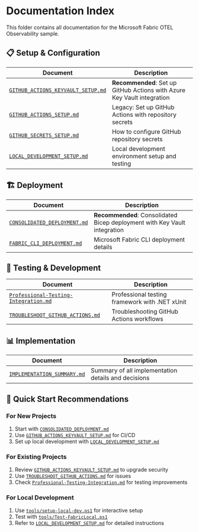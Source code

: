 # Documentation Index

This folder contains all documentation for the Microsoft Fabric OTEL Observability sample.

## 📋 Setup & Configuration

| Document | Description |
|----------|-------------|
| [`GITHUB_ACTIONS_KEYVAULT_SETUP.md`](GITHUB_ACTIONS_KEYVAULT_SETUP.md) | **Recommended**: Set up GitHub Actions with Azure Key Vault integration |
| [`GITHUB_ACTIONS_SETUP.md`](GITHUB_ACTIONS_SETUP.md) | Legacy: Set up GitHub Actions with repository secrets |
| [`GITHUB_SECRETS_SETUP.md`](GITHUB_SECRETS_SETUP.md) | How to configure GitHub repository secrets |
| [`LOCAL_DEVELOPMENT_SETUP.md`](LOCAL_DEVELOPMENT_SETUP.md) | Local development environment setup and testing |

## 🏗️ Deployment

| Document | Description |
|----------|-------------|
| [`CONSOLIDATED_DEPLOYMENT.md`](CONSOLIDATED_DEPLOYMENT.md) | **Recommended**: Consolidated Bicep deployment with Key Vault integration |
| [`FABRIC_CLI_DEPLOYMENT.md`](FABRIC_CLI_DEPLOYMENT.md) | Microsoft Fabric CLI deployment details |

## 🧪 Testing & Development

| Document | Description |
|----------|-------------|
| [`Professional-Testing-Integration.md`](Professional-Testing-Integration.md) | Professional testing framework with .NET xUnit |
| [`TROUBLESHOOT_GITHUB_ACTIONS.md`](TROUBLESHOOT_GITHUB_ACTIONS.md) | Troubleshooting GitHub Actions workflows |

## 📊 Implementation

| Document | Description |
|----------|-------------|
| [`IMPLEMENTATION_SUMMARY.md`](IMPLEMENTATION_SUMMARY.md) | Summary of all implementation details and decisions |

## 🎯 Quick Start Recommendations

### For New Projects
1. Start with [`CONSOLIDATED_DEPLOYMENT.md`](CONSOLIDATED_DEPLOYMENT.md)
2. Use [`GITHUB_ACTIONS_KEYVAULT_SETUP.md`](GITHUB_ACTIONS_KEYVAULT_SETUP.md) for CI/CD
3. Set up local development with [`LOCAL_DEVELOPMENT_SETUP.md`](LOCAL_DEVELOPMENT_SETUP.md)

### For Existing Projects
1. Review [`GITHUB_ACTIONS_KEYVAULT_SETUP.md`](GITHUB_ACTIONS_KEYVAULT_SETUP.md) to upgrade security
2. Use [`TROUBLESHOOT_GITHUB_ACTIONS.md`](TROUBLESHOOT_GITHUB_ACTIONS.md) for issues
3. Check [`Professional-Testing-Integration.md`](Professional-Testing-Integration.md) for testing improvements

### For Local Development
1. Use [`tools/setup-local-dev.ps1`](../tools/setup-local-dev.ps1) for interactive setup
2. Test with [`tools/Test-FabricLocal.ps1`](../tools/Test-FabricLocal.ps1)
3. Refer to [`LOCAL_DEVELOPMENT_SETUP.md`](LOCAL_DEVELOPMENT_SETUP.md) for detailed instructions
